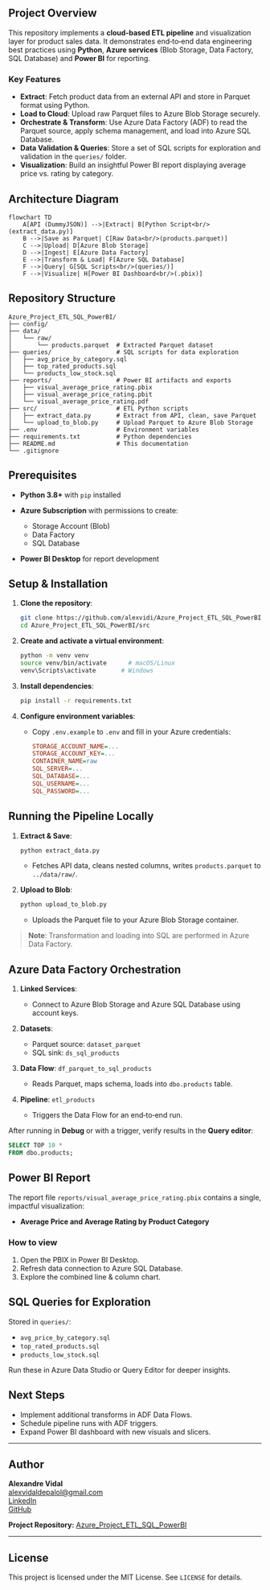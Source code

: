 ##  Project Overview

This repository implements a **cloud‑based ETL pipeline** and visualization layer for product sales data. It demonstrates end‑to‑end data engineering best practices using **Python**, **Azure services** (Blob Storage, Data Factory, SQL Database) and **Power BI** for reporting.

### Key Features

* **Extract**: Fetch product data from an external API and store in Parquet format using Python.
* **Load to Cloud**: Upload raw Parquet files to Azure Blob Storage securely.
* **Orchestrate & Transform**: Use Azure Data Factory (ADF) to read the Parquet source, apply schema management, and load into Azure SQL Database.
* **Data Validation & Queries**: Store a set of SQL scripts for exploration and validation in the `queries/` folder.
* **Visualization**: Build an insightful Power BI report displaying average price vs. rating by category.

## Architecture Diagram

```mermaid
flowchart TD
    A[API (DummyJSON)] -->|Extract| B[Python Script<br/>(extract_data.py)]
    B -->|Save as Parquet| C[Raw Data<br/>(products.parquet)]
    C -->|Upload| D[Azure Blob Storage]
    D -->|Ingest| E[Azure Data Factory]
    E -->|Transform & Load| F[Azure SQL Database]
    F -->|Query| G[SQL Scripts<br/>(queries/)]
    F -->|Visualize| H[Power BI Dashboard<br/>(.pbix)]
```

##  Repository Structure

```
Azure_Project_ETL_SQL_PowerBI/
├── config/                  
├── data/
│   └── raw/
│       └── products.parquet  # Extracted Parquet dataset
├── queries/                  # SQL scripts for data exploration
│   ├── avg_price_by_category.sql
│   ├── top_rated_products.sql
│   └── products_low_stock.sql
├── reports/                  # Power BI artifacts and exports
│   ├── visual_average_price_rating.pbix
│   ├── visual_average_price_rating.pbit
│   └── visual_average_price_rating.pdf
├── src/                      # ETL Python scripts
│   ├── extract_data.py       # Extract from API, clean, save Parquet
│   └── upload_to_blob.py     # Upload Parquet to Azure Blob Storage
├── .env                      # Environment variables 
├── requirements.txt          # Python dependencies
├── README.md                 # This documentation
└── .gitignore
```

## Prerequisites

* **Python 3.8+** with `pip` installed
* **Azure Subscription** with permissions to create:

  * Storage Account (Blob)
  * Data Factory
  * SQL Database
* **Power BI Desktop** for report development

## Setup & Installation

1. **Clone the repository**:

   ```bash
   git clone https://github.com/alexvidi/Azure_Project_ETL_SQL_PowerBI.git
   cd Azure_Project_ETL_SQL_PowerBI/src
   ```
2. **Create and activate a virtual environment**:

   ```bash
   python -m venv venv
   source venv/bin/activate      # macOS/Linux
   venv\Scripts\activate       # Windows
   ```
3. **Install dependencies**:

   ```bash
   pip install -r requirements.txt
   ```
4. **Configure environment variables**:

   * Copy `.env.example` to `.env` and fill in your Azure credentials:

     ```ini
     STORAGE_ACCOUNT_NAME=...
     STORAGE_ACCOUNT_KEY=...
     CONTAINER_NAME=raw
     SQL_SERVER=...
     SQL_DATABASE=...
     SQL_USERNAME=...
     SQL_PASSWORD=...
     ```

## Running the Pipeline Locally

1. **Extract & Save**:

   ```bash
   python extract_data.py
   ```

   * Fetches API data, cleans nested columns, writes `products.parquet` to `../data/raw/`.
2. **Upload to Blob**:

   ```bash
   python upload_to_blob.py
   ```

   * Uploads the Parquet file to your Azure Blob Storage container.

> **Note**: Transformation and loading into SQL are performed in Azure Data Factory.

## Azure Data Factory Orchestration

1. **Linked Services**:

   * Connect to Azure Blob Storage and Azure SQL Database using account keys.
2. **Datasets**:

   * Parquet source: `dataset_parquet`
   * SQL sink: `ds_sql_products`
3. **Data Flow**: `df_parquet_to_sql_products`

   * Reads Parquet, maps schema, loads into `dbo.products` table.
4. **Pipeline**: `etl_products`

   * Triggers the Data Flow for an end‑to‑end run.

After running in **Debug** or with a trigger, verify results in the **Query editor**:

```sql
SELECT TOP 10 *
FROM dbo.products;
```

## Power BI Report

The report file `reports/visual_average_price_rating.pbix` contains a single, impactful visualization:

* **Average Price and Average Rating by Product Category**

### How to view

1. Open the PBIX in Power BI Desktop.
2. Refresh data connection to Azure SQL Database.
3. Explore the combined line & column chart.

## SQL Queries for Exploration

Stored in `queries/`:

* `avg_price_by_category.sql`
* `top_rated_products.sql`
* `products_low_stock.sql`

Run these in Azure Data Studio or Query Editor for deeper insights.

## Next Steps

* Implement additional transforms in ADF Data Flows.
* Schedule pipeline runs with ADF triggers.
* Expand Power BI dashboard with new visuals and slicers.

---


## Author

**Alexandre Vidal**  
[alexvidaldepalol@gmail.com](mailto:alexvidaldepalol@gmail.com)  
[LinkedIn](https://www.linkedin.com/in/alex-vidal-de-palol-a18538155/)  
[GitHub](https://github.com/alexvidi)

**Project Repository:** [Azure_Project_ETL_SQL_PowerBI](https://github.com/alexvidi/Azure_Project_ETL_SQL_PowerBI)

---

## License

This project is licensed under the MIT License. See `LICENSE` for details.






